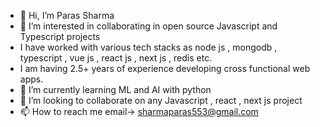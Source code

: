 - 👋 Hi, I’m Paras Sharma
- 👀 I’m interested in collaborating in open source   Javascript and Typescript projects
- I have worked with various tech stacks as node js , mongodb , typescript , vue js , react js , next js , redis etc.
- I am having 2.5+ years of experience developing cross functional web apps.
- 🌱 I’m currently learning ML and AI with python 
- 💞️ I’m looking to collaborate on any Javascript , react , next js project
- 📫 How to reach me  email->  sharmaparas553@gmail.com

<!---
paras231/paras231 is a ✨ special ✨ repository because its `README.md` (this file) appears on your GitHub profile.
You can click the Preview link to take a look at your changes.
--->
